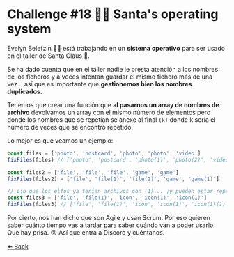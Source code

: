 # Challenge #18 🎅🏻 Santa's operating system

Evelyn Belefzin 👩‍💻 está trabajando en un **sistema operativo** para ser usado en el taller de Santa Claus 🎅.

Se ha dado cuenta que en el taller nadie le presta atención a los nombres de los ficheros y a veces intentan guardar el mismo fichero más de una vez... así que es importante que **gestionemos bien los nombres duplicados.**

Tenemos que crear una función que **al pasarnos un array de nombres de archivo** devolvamos un array con el mismo número de elementos pero donde los nombres que se repetían se anexe al final ```(k)``` donde k sería el número de veces que se encontró repetido.

Lo mejor es que veamos un ejemplo:

```typescript
const files = ['photo', 'postcard', 'photo', 'photo', 'video']
fixFiles(files) // ['photo', 'postcard', 'photo(1)', 'photo(2)', 'video']

const files2 = ['file', 'file', 'file', 'game', 'game']
fixFiles(files2) = ['file', 'file(1)', 'file(2)', 'game', 'game(1)']

// ojo que los elfos ya tenían archivos con (1)... ¡y pueden estar repetidos!
const files3 = ['file', 'file(1)', 'icon', 'icon(1)', 'icon(1)']
fixFiles(files3) // ['file', 'file(1)', 'icon', 'icon(1)', 'icon(1)(1)']
```

Por cierto, nos han dicho que son Agile y usan Scrum. Por eso quieren saber cuánto tiempo vas a tardar para saber cuándo van a poder usarlo. Que hay prisa. 😝 Así que entra a Discord y cuéntanos.
<br>

[⬅️ Back](https://github.com/AlecANL/adventjs/tree/main/src/2021)
